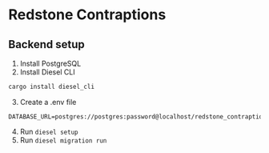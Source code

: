 # Redstone Contraptions

## Backend setup

1. Install PostgreSQL
2. Install Diesel CLI
```bash
cargo install diesel_cli
```
3. Create a .env file
```.env
DATABASE_URL=postgres://postgres:password@localhost/redstone_contraptions
```
4. Run `diesel setup`
5. Run `diesel migration run`
